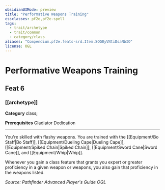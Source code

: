 ```yaml
---
obsidianUIMode: preview
title: "Performative Weapons Training"
cssclasses: pf2e,pf2e-spell
tags:
  - trait/archetype
  - trait/common
  - category/class
aliases: "Compendium.pf2e.feats-srd.Item.SOG0yVNtiDsaNbIO"
license: OGL
---
```

# Performative Weapons Training
## Feat 6
### [[archetype]]

**Category** class; 



**Prerequisites** Gladiator Dedication
* * *
You're skilled with flashy weapons. You are trained with the [[Equipment/Bo Staff|Bo Staff]], [[Equipment/Dueling Cape|Dueling Cape]], [[Equipment/Spiked Chain|Spiked Chain]], [[Equipment/Sword Cane|Sword Cane]], and [[Equipment/Whip|Whip]].

Whenever you gain a class feature that grants you expert or greater proficiency in a given weapon or weapons, you also gain that proficiency in the weapons listed.

*Source: Pathfinder Advanced Player's Guide*
*OGL*